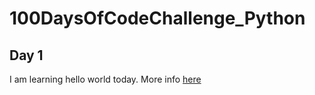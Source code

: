# 100DaysOfCodeChallenge_Python

## Day 1
I am learning hello world today.
More info [here](Day1/Day1.md) 